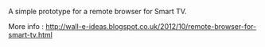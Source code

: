 A simple prototype for a remote browser for Smart TV.

More info : http://wall-e-ideas.blogspot.co.uk/2012/10/remote-browser-for-smart-tv.html